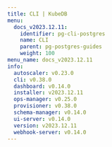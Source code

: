 ```yaml
---
title: CLI | KubeDB
menu:
  docs_v2023.12.11:
    identifier: pg-cli-postgres
    name: CLI
    parent: pg-postgres-guides
    weight: 100
menu_name: docs_v2023.12.11
info:
  autoscaler: v0.23.0
  cli: v0.38.0
  dashboard: v0.14.0
  installer: v2023.12.11
  ops-manager: v0.25.0
  provisioner: v0.38.0
  schema-manager: v0.14.0
  ui-server: v0.14.0
  version: v2023.12.11
  webhook-server: v0.14.0
---
```


